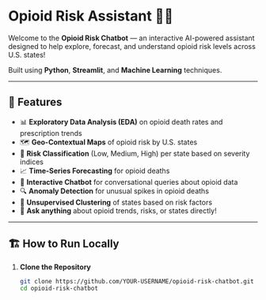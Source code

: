 # Opioid Risk Assistant 🤖💊

Welcome to the **Opioid Risk Chatbot** — an interactive AI-powered assistant designed to help explore, forecast, and understand opioid risk levels across U.S. states!

Built using **Python**, **Streamlit**, and **Machine Learning** techniques.

---

## 🚀 Features

- 📊 **Exploratory Data Analysis (EDA)** on opioid death rates and prescription trends
- 🗺️ **Geo-Contextual Maps** of opioid risk by U.S. states
- 🌟 **Risk Classification** (Low, Medium, High) per state based on severity indices
- 📈 **Time-Series Forecasting** for opioid deaths
- 🤖 **Interactive Chatbot** for conversational queries about opioid data
- 🔍 **Anomaly Detection** for unusual spikes in opioid deaths
- 🧠 **Unsupervised Clustering** of states based on risk factors
- 💬 **Ask anything** about opioid trends, risks, or states directly!

---

## 🏗️ How to Run Locally

1. **Clone the Repository**
   ```bash
   git clone https://github.com/YOUR-USERNAME/opioid-risk-chatbot.git
   cd opioid-risk-chatbot
